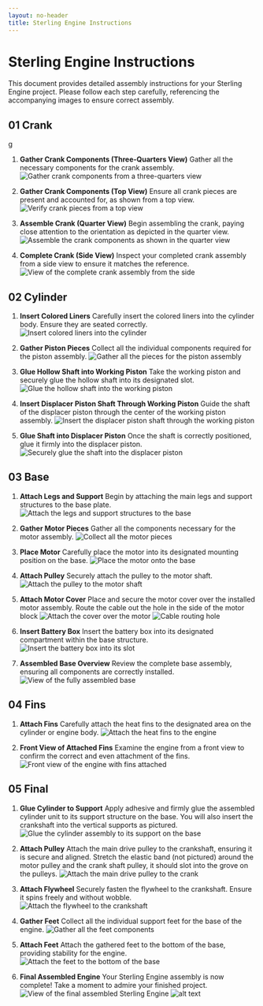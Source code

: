```yaml
---
layout: no-header
title: Sterling Engine Instructions
---
```


# Sterling Engine Instructions

This document provides detailed assembly instructions for your Sterling Engine project. Please follow each step carefully, referencing the accompanying images to ensure correct assembly.

## 01 Crank
g
1.  **Gather Crank Components (Three-Quarters View)**
    Gather all the necessary components for the crank assembly.
    ![Gather crank components from a three-quarters view](<01 Crank/01-pieces_three-quarters.png>)

2.  **Gather Crank Components (Top View)**
    Ensure all crank pieces are present and accounted for, as shown from a top view.
    ![Verify crank pieces from a top view](<01 Crank/01-pieces_top.png>)

3.  **Assemble Crank (Quarter View)**
    Begin assembling the crank, paying close attention to the orientation as depicted in the quarter view.
    ![Assemble the crank components as shown in the quarter view](<01 Crank/02-assembled_quarter_view.png>)

4.  **Complete Crank (Side View)**
    Inspect your completed crank assembly from a side view to ensure it matches the reference.
    ![View of the complete crank assembly from the side](<01 Crank/02-complete_side_view.png>)

## 02 Cylinder

1.  **Insert Colored Liners**
    Carefully insert the colored liners into the cylinder body. Ensure they are seated correctly.
    ![Insert colored liners into the cylinder](<02 Cylinder/01-insert_colored_liners.png>)

2.  **Gather Piston Pieces**
    Collect all the individual components required for the piston assembly.
    ![Gather all the pieces for the piston assembly](<02 Cylinder/02-gather_piston_pieces.png>)

3.  **Glue Hollow Shaft into Working Piston**
    Take the working piston and securely glue the hollow shaft into its designated slot.
    ![Glue the hollow shaft into the working piston](<02 Cylinder/03-working_piston_glue_in_hollow_shaft.png>)

4.  **Insert Displacer Piston Shaft Through Working Piston**
    Guide the shaft of the displacer piston through the center of the working piston assembly.
    ![Insert the displacer piston shaft through the working piston](<02 Cylinder/04-displacer_piston_insert_shaft_through_working_piston.png>)

5.  **Glue Shaft into Displacer Piston**
    Once the shaft is correctly positioned, glue it firmly into the displacer piston.
    ![Securely glue the shaft into the displacer piston](<02 Cylinder/05-glue_shaft_into_displacer_piston.png>)

## 03 Base

1.  **Attach Legs and Support**
    Begin by attaching the main legs and support structures to the base plate.
    ![Attach the legs and support structures to the base](<03 Base/01-attach_legs_and_support.png>)

2.  **Gather Motor Pieces**
    Gather all the components necessary for the motor assembly.
    ![Collect all the motor pieces](<03 Base/03-gather_motor_pieces.png>)

3.  **Place Motor**
    Carefully place the motor into its designated mounting position on the base.
    ![Place the motor onto the base](<03 Base/04-place_motor.png>)

4.  **Attach Pulley**
    Securely attach the pulley to the motor shaft.
    ![Attach the pulley to the motor shaft](<03 Base/05-attach_pulley.png>)

5.  **Attach Motor Cover**
    Place and secure the motor cover over the installed motor assembly. Route the cable out the hole in the side of the motor block
    ![Attach the cover over the motor](<03 Base/06-attach_motor_cover.png>)
    ![Cable routing hole](<03 Base/06b-cable-routing-hole.png>)

6.  **Insert Battery Box**
    Insert the battery box into its designated compartment within the base structure.
    ![Insert the battery box into its slot](<03 Base/07-insert_battery_box.png>)

7.  **Assembled Base Overview**
    Review the complete base assembly, ensuring all components are correctly installed.
    ![View of the fully assembled base](<03 Base/08-assembled.png>)

## 04 Fins

1.  **Attach Fins**
    Carefully attach the heat fins to the designated area on the cylinder or engine body.
    ![Attach the heat fins to the engine](<04 Fins/01-attach_fins.png>)

2.  **Front View of Attached Fins**
    Examine the engine from a front view to confirm the correct and even attachment of the fins.
    ![Front view of the engine with fins attached](<04 Fins/01-front_view.png>)

## 05 Final

1.  **Glue Cylinder to Support**
    Apply adhesive and firmly glue the assembled cylinder unit to its support structure on the base. You will also insert the crankshaft into the vertical supports as pictured.
    ![Glue the cylinder assembly to its support on the base](<05 Final/01-glue_cylinder_to_support.png>)

2.  **Attach Pulley**
    Attach the main drive pulley to the crankshaft, ensuring it is secure and aligned. Stretch the elastic band (not pictured) around the motor pulley and the crank shaft pulley, it should slot into the grove on the pulleys.
    ![Attach the main drive pulley to the crank](<05 Final/02-attach_pully.png>)

3.  **Attach Flywheel**
    Securely fasten the flywheel to the crankshaft. Ensure it spins freely and without wobble.
    ![Attach the flywheel to the crankshaft](<05 Final/03-attach_fly_wheel.png>)

4.  **Gather Feet**
    Collect all the individual support feet for the base of the engine.
    ![Gather all the feet components](<05 Final/04-gather_feet.png>)

5.  **Attach Feet**
    Attach the gathered feet to the bottom of the base, providing stability for the engine.
    ![Attach the feet to the bottom of the base](<05 Final/05-attach_feet.png>)

6.  **Final Assembled Engine**
    Your Sterling Engine assembly is now complete! Take a moment to admire your finished project.
    ![View of the final assembled Sterling Engine](<05 Final/06-assembled.png>)
    ![alt text](<05 Final/06b-assembled-other-side.png>)